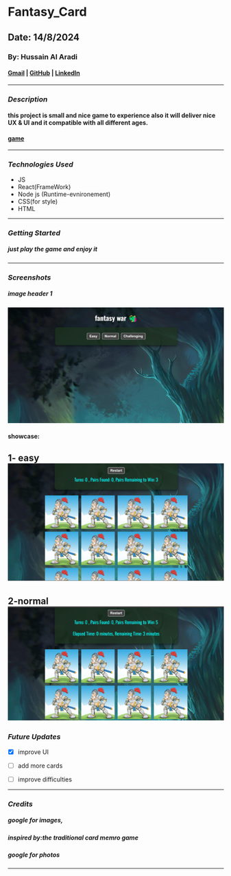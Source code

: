# Fantasy_Card

## Date: 14/8/2024

### By: Hussain Al Aradi

#### [Gmail](hussainaradi.ha@gmail.com) | [GitHub](https://github.com/HussainALAradi5) | [LinkedIn](https://www.linkedin.com/in/hussainalaradi/)

---

### **_Description_**

#### this project is small and nice game to experience also it will deliver nice UX & UI and it compatible with all different ages.
#### [game](https://fantasy_cards.surge.sh/)
---

### **_Technologies Used_**

- JS
- React(FrameWork)
- Node js (Runtime-evnironement)
- CSS(for style)
- HTML

---

### **_Getting Started_**

##### just play the game and enjoy it

---

### **_Screenshots_**

##### image header 1

![intro](./public/showcase/intro.png)
#### showcase:
## 1- easy ![showcase](./public/showcase/easy.png)
## 2-normal ![showcase](./public/showcase/normal.png)


### **_Future Updates_**

- [x] improve UI
- [ ] add more cards
- [ ] improve difficulties 


---

### **_Credits_**

##### google for images,

##### inspired by:the traditional  card memro game

##### google for photos

---
